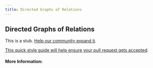 ```yaml
---
title: Directed Graphs of Relations
---
```


## Directed Graphs of Relations

This is a stub. [Help our community expand it](https://github.com/freecodecamp/guides/tree/master/src/pages/articles/math/relations/directed-graphs-of-relations/index.md).

[This quick style guide will help ensure your pull request gets accepted](https://github.com/freeCodeCamp/guides/blob/master/README.md).

<!-- The article goes here, in GitHub-flavored Markdown. Feel free to add YouTube videos, images, and CodePen/JSBin embeds  -->

#### More Information:
<!-- Please add any articles you think might be helpful to read before writing the article -->



